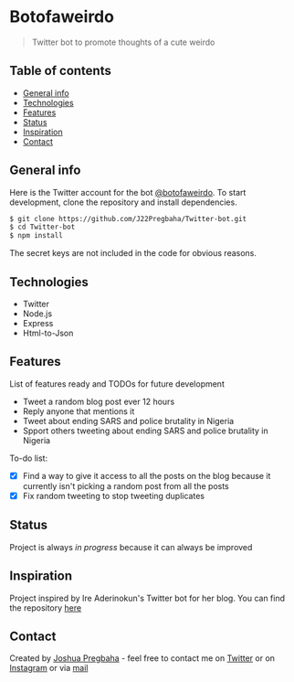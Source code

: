 # Botofaweirdo
> Twitter bot to promote thoughts of a cute weirdo

## Table of contents
* [General info](#general-info)
* [Technologies](#technologies)
* [Features](#features)
* [Status](#status)
* [Inspiration](#inspiration)
* [Contact](#contact)


## General info
Here is the Twitter account for the bot [@botofaweirdo](https://twitter.com/botofaweirdo).
To start development, clone the repository and install dependencies.

```bash
$ git clone https://github.com/J22Pregbaha/Twitter-bot.git
$ cd Twitter-bot
$ npm install
```

The secret keys are not included in the code for obvious reasons.

## Technologies
* Twitter
* Node.js
* Express
* Html-to-Json

## Features
List of features ready and TODOs for future development
* Tweet a random blog post ever 12 hours
* Reply anyone that mentions it
* Tweet about ending SARS and police brutality in Nigeria
* Spport others tweeting about ending SARS and police brutality in Nigeria

To-do list:
* [X] Find a way to give it access to all the posts on the blog because it currently isn't picking a random post from all the posts
* [X] Fix random tweeting to stop tweeting duplicates

## Status
Project is always _in progress_ because it can always be improved

## Inspiration
Project inspired by Ire Aderinokun's Twitter bot for her blog. You can find the repository [here](https://github.com/ireade/botsofcode)

## Contact
Created by [Joshua Pregbaha](https://j22pregbaha.github.io/personal-website/) - feel free to contact me on [Twitter](https://twitter.com/JPregbaha) or on [Instagram](https://www.instagram.com/jpregbaha/) or via [mail](mailto:jpregbaha@gmail.com)